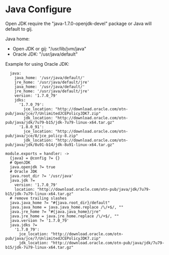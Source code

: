 
# Java Configure

Open JDK require the "java-1.7.0-openjdk-devel" package or Java will default
to gij.

Java home:

*  Open JDK or gij: "/usr/lib/jvm/java"
*  Oracle JDK: "/usr/java/default"

Example for using Oracle JDK:

```
  java:
    java_home: '/usr/java/default/'
    jre_home: '/usr/java/default/jre'
    java_home: '/usr/java/default/'
    jre_home: '/usr/java/default/jre'
    version: '1.7.0_79'
    jdks:
      '1.7.0_79':
        jce_location: "http://download.oracle.com/otn-pub/java/jce/7/UnlimitedJCEPolicyJDK7.zip"
        jdk_location: "http://download.oracle.com/otn-pub/java/jdk/7u79-b15/jdk-7u79-linux-x64.tar.gz"
      '1.8.0_91':
        jce_location: "http://download.oracle.com/otn-pub/java/jce/8/jce_policy-8.zip"
        jdk_location: "http://download.oracle.com/otn-pub/java/jdk/8u91-b14/jdk-8u91-linux-x64.tar.gz"
```

    module.exports = handler: ->
      {java} = @config ?= {}
      # OpenJDK
      java.openjdk ?= true
      # Oracle JDK
      java.root_dir ?= '/usr/java'
      java.jdk ?=
        version: '1.7.0_79'
        location: "http://download.oracle.com/otn-pub/java/jdk/7u79-b15/jdk-7u79-linux-x64.tar.gz"
      # remove trailing slashes
      java.java_home ?= "#{java.root_dir}/default"
      java.java_home = java.java_home.replace /\/+$/, ""
      java.jre_home ?= "#{java.java_home}/jre"
      java.jre_home = java.jre_home.replace /\/+$/, ""
      java.version ?= '1.7.0_79'
      java.jdks ?=
        '1.7.0_79':
          jce_location: "http://download.oracle.com/otn-pub/java/jce/7/UnlimitedJCEPolicyJDK7.zip"
          jdk_location: "http://download.oracle.com/otn-pub/java/jdk/7u79-b15/jdk-7u79-linux-x64.tar.gz"
